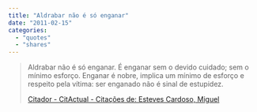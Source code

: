 ```yaml
---
title: "Aldrabar não é só enganar"
date: "2011-02-15"
categories: 
  - "quotes"
  - "shares"
---
```


> Aldrabar não é só enganar. É enganar sem o devido cuidado; sem o mínimo esforço. Enganar é nobre, implica um mínimo de esforço e respeito pela vítima: ser enganado não é sinal de estupidez.
> 
> [Citador - CitActual - Citações de: Esteves Cardoso, Miguel](http://www.citador.pt/cact.php?op=7&author=115&firstrec=0)
